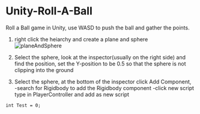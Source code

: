 # Unity-Roll-A-Ball
Roll a Ball game in Unity, use WASD to push the ball and gather the points.

1) right click the heiarchy and create a plane and sphere
![planeAndSphere](https://github.com/jasonh54/Unity-Roll-A-Ball/assets/43085607/c297d122-4496-4c4d-850f-899cead846e9)

2) Select the sphere, look at the inspector(usually on the right side) and find the position, set the Y-position to be 0.5 so that the sphere is not clipping into the ground
3) Select the sphere, at the bottom of the inspector click Add Component, 
  -search for Rigidbody to add the Rigidbody component
  -click new script type in PlayerController and add as new script



```
int Test = 0;
```
